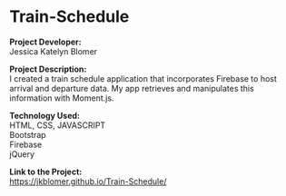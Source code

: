 # Train-Schedule
<strong>Project Developer:</strong> <br/>Jessica Katelyn Blomer

<strong>Project Description:</strong> <br/>I created a train schedule application that incorporates Firebase to host arrival and departure data. My app retrieves and manipulates this information with Moment.js. <br/>

<strong>Technology Used:</strong> <br/>HTML, CSS, JAVASCRIPT <br/> Bootstrap <br/> Firebase <br/> jQuery

<strong>Link to the Project:</strong> <br/>https://jkblomer.github.io/Train-Schedule/




